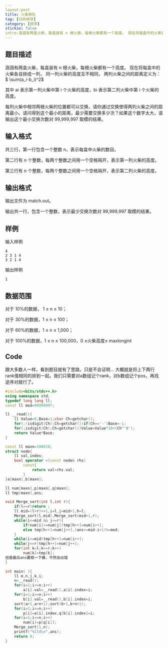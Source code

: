 ```yaml
---
layout:post
title: 火柴排队
tag: [归并排序]
category: [排序]
stickie: false
intro:涵涵有两盒火柴，每盒装有 n 根火柴，每根火柴都有一个高度。 现在将每盒中的火柴各自排成一列， 同一列火柴的高度互不相同， 两列火柴之间的距离定义为...
---
```

题目描述
---
涵涵有两盒火柴，每盒装有 n 根火柴，每根火柴都有一个高度。 现在将每盒中的火柴各自排成一列， 同一列火柴的高度互不相同， 两列火柴之间的距离定义为： $ \sum(a_i-b_i)^2$

其中 ai 表示第一列火柴中第 i 个火柴的高度，bi 表示第二列火柴中第 i 个火柴的高度。

每列火柴中相邻两根火柴的位置都可以交换，请你通过交换使得两列火柴之间的距离最小。请问得到这个最小的距离，最少需要交换多少次？如果这个数字太大，请输出这个最小交换次数对 99,999,997 取模的结果。

输入格式
---
共三行，第一行包含一个整数 n，表示每盒中火柴的数目。

第二行有 n 个整数，每两个整数之间用一个空格隔开，表示第一列火柴的高度。

第三行有 n 个整数，每两个整数之间用一个空格隔开，表示第二列火柴的高度。

输出格式
---
输出文件为 match.out。

输出共一行，包含一个整数，表示最少交换次数对 99,999,997 取模的结果。

样例
---
输入样例
```
4
2 3 1 4
3 2 1 4
```
输出样例
```
1
```
数据范围
---
对于 10%的数据， 1 ≤ n ≤ 10；

对于 30%的数据，1 ≤ n ≤ 100；

对于 60%的数据，1 ≤ n ≤ 1,000；

对于 100%的数据，1 ≤ n ≤ 100,000，0 ≤火柴高度≤ maxlongint

Code
---
跟大多数人一样，看到题目就有了思路，只是不会证明...
大概就是将上下两行rank值相同的排到一起。我们只需要对a数组记个rank，对b数组记个pos，再找逆序对就行了。
```cpp
#include<bits/stdc++.h>
using namespace std;
typedef long long ll;
const ll mod=99999997;

ll __read(){ 
	ll Value=0,Base=1;char Ch=getchar();
	for(;!isdigit(Ch);Ch=getchar())if(Ch=='-')Base=-1;
	for(;isdigit(Ch);Ch=getchar())Value=Value*10+(Ch^'0');
	return Value*Base;
}

const ll maxn=100010;
struct node{
	ll val,index;
	bool operator <(const node& rhs)
		const{
			return val<rhs.val;
		}
}a[maxn],b[maxn];

ll num[maxn],p[maxn],q[maxn];
ll tmp[maxn],ans;

void Merge_sort(int l,int r){
	if(l==r)return ;
	ll mid=(l+r)>>1,i=l,j=mid+1,h=l;
	Merge_sort(l,mid),Merge_sort(mid+1,r);
	while(i<=mid && j<=r){
		if(num[i]<=num[j])tmp[h++]=num[i++];
		else tmp[h++]=num[j++],(ans+=mid-i+1)%=mod;
	}
	while(i<=mid)tmp[h++]=num[i++];
	while(j<=r)tmp[h++]=num[j++];
	for(int k=l;k<=r;k++)
		num[k]=tmp[k];
但是最后ans要取一下模，不然会出错
}

int main( ){
	ll m,n,j,k,i;
	n=__read();
	for(i=1;i<=n;i++)
		a[i].val=__read(),a[i].index=i;
	for(i=1;i<=n;i++)
		b[i].val=__read(),b[i].index=i;
	sort(a+1,a+n+1);sort(b+1,b+n+1);
	for(i=1;i<=n;i++)
		p[i]=a[i].index,q[b[i].index]=i;
	for(i=1;i<=n;i++)
		num[i]=p[q[i]];
	Merge_sort(1,n);
	printf("%lld\n",ans);
	return 0;
}
```
